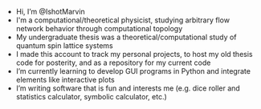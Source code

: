 - Hi, I’m @IshotMarvin
- I'm a computational/theoretical physicist, studying arbitrary flow network behavior through computational topology
- My undergraduate thesis was a theoretical/computational study of quantum spin lattice systems
- I made this account to track my personal projects, to host my old thesis code for posterity, and as a repository for my current code
- I’m currently learning to develop GUI programs in Python and integrate elements like interactive plots
- I’m writing software that is fun and interests me (e.g. dice roller and statistics calculator, symbolic calculator, etc.)

<!---
IshotMarvin/IshotMarvin is a ✨ special ✨ repository because its `README.md` (this file) appears on your GitHub profile.
You can click the Preview link to take a look at your changes.
--->
